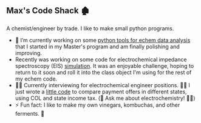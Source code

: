 ## Max's Code Shack 🏚️

A chemist/engineer by trade. I like to make small python programs.

- 🔭 I’m currently working on some <a href="https://github.com/meadem/chemax">python tools for echem data analysis</a> that I started in my Master's program and am finally polishing and improving.
-   Recently was working on some code for electrochemical impedance spectroscopy (EIS) <a href="https://github.com/meadem/Z_sim">simulation</a>. It was an enjoyable challenge, hoping to return to it soon and roll it into the class object I'm using for the rest of my echem code.
- 🕵️‍♂️ Currently interviewing for electrochemical engineer positions. 👨‍🔬 I just wrote a <a href="https://github.com/meadem/random">little code</a> to compare payment offers in different states, using COL and state income tax. (💬 Ask me about electrochemistry! 🔌🧪)
- ⚡ Fun fact: I like to make my own vinegars, kombuchas, and other ferments. 🦠
